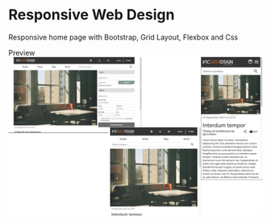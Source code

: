 # Responsive Web Design
Responsive home page with Bootstrap, Grid Layout, Flexbox and Css

Preview
![](preview.png)
